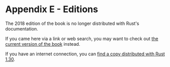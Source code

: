 # Appendix E - Editions

The 2018 edition of the book is no longer distributed with Rust's documentation.

If you came here via a link or web search, you may want to check out [the current version of the book](../appendix-05-editions.html) instead.

If you have an internet connection, you can [find a copy distributed with Rust 1.30](https://doc.rust-lang.org/1.30.0/book/2018-edition/appendix-05-editions.html).